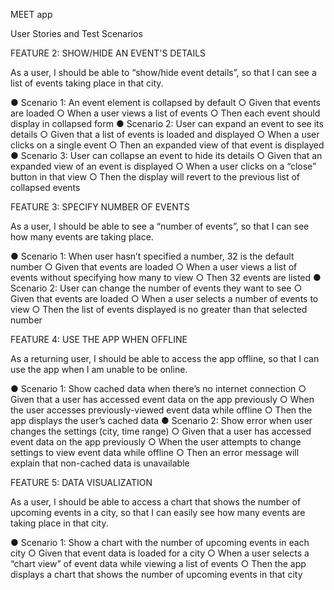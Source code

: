 MEET app

User Stories and Test Scenarios

FEATURE 2: SHOW/HIDE AN EVENT'S DETAILS

As a user, I should be able to “show/hide event details”, so that I can see a list of events taking place in that city.

● Scenario 1: An event element is collapsed by default
○ Given that events are loaded
○ When a user views a list of events
○ Then each event should display in collapsed form
● Scenario 2: User can expand an event to see its details
○ Given that a list of events is loaded and displayed
○ When a user clicks on a single event
○ Then an expanded view of that event is displayed
● Scenario 3: User can collapse an event to hide its details
○ Given that an expanded view of an event is displayed
○ When a user clicks on a “close” button in that view
○ Then the display will revert to the previous list of collapsed events

FEATURE 3: SPECIFY NUMBER OF EVENTS

As a user, I should be able to see a “number of events”, so that I can see how many events are taking place.

● Scenario 1: When user hasn’t specified a number, 32 is the default number
○ Given that events are loaded
○ When a user views a list of events without specifying how many to view
○ Then 32 events are listed
● Scenario 2: User can change the number of events they want to see
○ Given that events are loaded
○ When a user selects a number of events to view
○ Then the list of events displayed is no greater than that selected number

FEATURE 4: USE THE APP WHEN OFFLINE

As a returning user, I should be able to access the app offline, so that I can use the app when I am unable to be online.

● Scenario 1: Show cached data when there’s no internet connection
○ Given that a user has accessed event data on the app previously
○ When the user accesses previously-viewed event data while offline
○ Then the app displays the user’s cached data
● Scenario 2: Show error when user changes the settings (city, time range)
○ Given that a user has accessed event data on the app previously
○ When the user attempts to change settings to view event data while offline
○ Then an error message will explain that non-cached data is unavailable

FEATURE 5: DATA VISUALIZATION

As a user, I should be able to access a chart that shows the number of upcoming events in a city, so that I can easily see how many events are taking place in that city.

● Scenario 1: Show a chart with the number of upcoming events in each city
○ Given that event data is loaded for a city
○ When a user selects a “chart view” of event data while viewing a list of events
○ Then the app displays a chart that shows the number of upcoming events in that city
